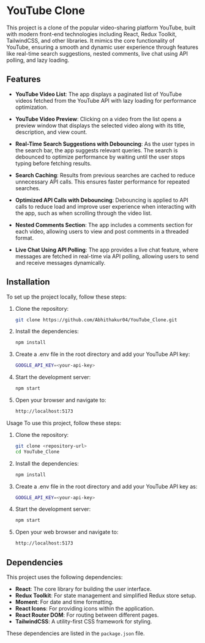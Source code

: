 # YouTube Clone

This project is a clone of the popular video-sharing platform YouTube, built with modern front-end technologies including React, Redux Toolkit, TailwindCSS, and other libraries. It mimics the core functionality of YouTube, ensuring a smooth and dynamic user experience through features like real-time search suggestions, nested comments, live chat using API polling, and lazy loading.

## Features

- **YouTube Video List**: The app displays a paginated list of YouTube videos fetched from the YouTube API with lazy loading for performance optimization.
  
- **YouTube Video Preview**: Clicking on a video from the list opens a preview window that displays the selected video along with its title, description, and view count.

- **Real-Time Search Suggestions with Debouncing**: As the user types in the search bar, the app suggests relevant queries. The search is debounced to optimize performance by waiting until the user stops typing before fetching results.

- **Search Caching**: Results from previous searches are cached to reduce unnecessary API calls. This ensures faster performance for repeated searches.

- **Optimized API Calls with Debouncing**: Debouncing is applied to API calls to reduce load and improve user experience when interacting with the app, such as when scrolling through the video list.

- **Nested Comments Section**: The app includes a comments section for each video, allowing users to view and post comments in a threaded format.

- **Live Chat Using API Polling**: The app provides a live chat feature, where messages are fetched in real-time via API polling, allowing users to send and receive messages dynamically.



## Installation

To set up the project locally, follow these steps:

1. Clone the repository:

   ```bash
   git clone https://github.com/Abhithakur04/YouTube_Clone.git
2. Install the dependencies:
   ```bash
   npm install
3. Create a .env file in the root directory and add your YouTube API key:
   ```bash
   GOOGLE_API_KEY=<your-api-key>
4. Start the development server:
   ```bash
   npm start
5. Open your browser and navigate to:
   ```bash
   http://localhost:5173

Usage
To use this project, follow these steps:

1. Clone the repository:
   ```bash
   git clone <repository-url>
   cd YouTube_Clone
2. Install the dependencies:
   ```bash
   npm install
3. Create a .env file in the root directory and add your YouTube API key as:
    ```bash
   GOOGLE_API_KEY=<your-api-key>
4. Start the development server:
   ```bash
   npm start
5. Open your web browser and navigate to:
   ```bash
   http://localhost:5173


## Dependencies

This project uses the following dependencies:

- **React**: The core library for building the user interface.
- **Redux Toolkit**: For state management and simplified Redux store setup.
- **Moment**: For date and time formatting.
- **React Icons**: For providing icons within the application.
- **React Router DOM**: For routing between different pages.
- **TailwindCSS**: A utility-first CSS framework for styling.

These dependencies are listed in the `package.json` file.
